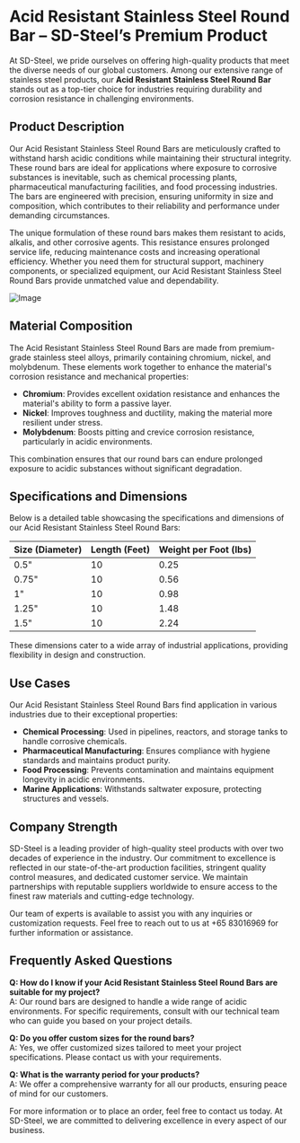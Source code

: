 # Acid Resistant Stainless Steel Round Bar – SD-Steel’s Premium Product

At SD-Steel, we pride ourselves on offering high-quality products that meet the diverse needs of our global customers. Among our extensive range of stainless steel products, our **Acid Resistant Stainless Steel Round Bar** stands out as a top-tier choice for industries requiring durability and corrosion resistance in challenging environments.

## Product Description

Our Acid Resistant Stainless Steel Round Bars are meticulously crafted to withstand harsh acidic conditions while maintaining their structural integrity. These round bars are ideal for applications where exposure to corrosive substances is inevitable, such as chemical processing plants, pharmaceutical manufacturing facilities, and food processing industries. The bars are engineered with precision, ensuring uniformity in size and composition, which contributes to their reliability and performance under demanding circumstances.

The unique formulation of these round bars makes them resistant to acids, alkalis, and other corrosive agents. This resistance ensures prolonged service life, reducing maintenance costs and increasing operational efficiency. Whether you need them for structural support, machinery components, or specialized equipment, our Acid Resistant Stainless Steel Round Bars provide unmatched value and dependability.

![Image](https://github.com/user-attachments/assets/2567258e-e124-4816-932d-1809bd27ef0b)

## Material Composition

The Acid Resistant Stainless Steel Round Bars are made from premium-grade stainless steel alloys, primarily containing chromium, nickel, and molybdenum. These elements work together to enhance the material's corrosion resistance and mechanical properties:

- **Chromium**: Provides excellent oxidation resistance and enhances the material's ability to form a passive layer.
- **Nickel**: Improves toughness and ductility, making the material more resilient under stress.
- **Molybdenum**: Boosts pitting and crevice corrosion resistance, particularly in acidic environments.

This combination ensures that our round bars can endure prolonged exposure to acidic substances without significant degradation.

## Specifications and Dimensions

Below is a detailed table showcasing the specifications and dimensions of our Acid Resistant Stainless Steel Round Bars:

| Size (Diameter) | Length (Feet) | Weight per Foot (lbs) |
|------------------|---------------|-----------------------|
| 0.5"             | 10            | 0.25                  |
| 0.75"            | 10            | 0.56                  |
| 1"               | 10            | 0.98                  |
| 1.25"            | 10            | 1.48                  |
| 1.5"             | 10            | 2.24                  |

These dimensions cater to a wide array of industrial applications, providing flexibility in design and construction.

## Use Cases

Our Acid Resistant Stainless Steel Round Bars find application in various industries due to their exceptional properties:

- **Chemical Processing**: Used in pipelines, reactors, and storage tanks to handle corrosive chemicals.
- **Pharmaceutical Manufacturing**: Ensures compliance with hygiene standards and maintains product purity.
- **Food Processing**: Prevents contamination and maintains equipment longevity in acidic environments.
- **Marine Applications**: Withstands saltwater exposure, protecting structures and vessels.

## Company Strength

SD-Steel is a leading provider of high-quality steel products with over two decades of experience in the industry. Our commitment to excellence is reflected in our state-of-the-art production facilities, stringent quality control measures, and dedicated customer service. We maintain partnerships with reputable suppliers worldwide to ensure access to the finest raw materials and cutting-edge technology.

Our team of experts is available to assist you with any inquiries or customization requests. Feel free to reach out to us at +65 83016969 for further information or assistance.

## Frequently Asked Questions

**Q: How do I know if your Acid Resistant Stainless Steel Round Bars are suitable for my project?**  
A: Our round bars are designed to handle a wide range of acidic environments. For specific requirements, consult with our technical team who can guide you based on your project details.

**Q: Do you offer custom sizes for the round bars?**  
A: Yes, we offer customized sizes tailored to meet your project specifications. Please contact us with your requirements.

**Q: What is the warranty period for your products?**  
A: We offer a comprehensive warranty for all our products, ensuring peace of mind for our customers.

For more information or to place an order, feel free to contact us today. At SD-Steel, we are committed to delivering excellence in every aspect of our business.